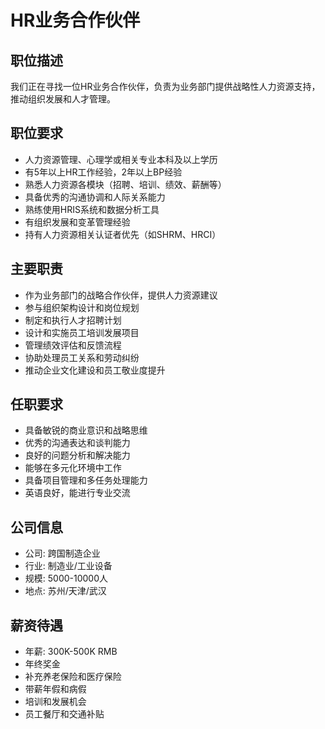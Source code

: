 # HR业务合作伙伴

## 职位描述
我们正在寻找一位HR业务合作伙伴，负责为业务部门提供战略性人力资源支持，推动组织发展和人才管理。

## 职位要求
- 人力资源管理、心理学或相关专业本科及以上学历
- 有5年以上HR工作经验，2年以上BP经验
- 熟悉人力资源各模块（招聘、培训、绩效、薪酬等）
- 具备优秀的沟通协调和人际关系能力
- 熟练使用HRIS系统和数据分析工具
- 有组织发展和变革管理经验
- 持有人力资源相关认证者优先（如SHRM、HRCI）

## 主要职责
- 作为业务部门的战略合作伙伴，提供人力资源建议
- 参与组织架构设计和岗位规划
- 制定和执行人才招聘计划
- 设计和实施员工培训发展项目
- 管理绩效评估和反馈流程
- 协助处理员工关系和劳动纠纷
- 推动企业文化建设和员工敬业度提升

## 任职要求
- 具备敏锐的商业意识和战略思维
- 优秀的沟通表达和谈判能力
- 良好的问题分析和解决能力
- 能够在多元化环境中工作
- 具备项目管理和多任务处理能力
- 英语良好，能进行专业交流

## 公司信息
- 公司: 跨国制造企业
- 行业: 制造业/工业设备
- 规模: 5000-10000人
- 地点: 苏州/天津/武汉

## 薪资待遇
- 年薪: 300K-500K RMB
- 年终奖金
- 补充养老保险和医疗保险
- 带薪年假和病假
- 培训和发展机会
- 员工餐厅和交通补贴
